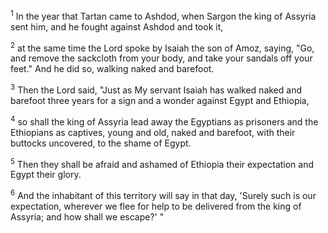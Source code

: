 <sup>1</sup> 
In the year that Tartan came to Ashdod, when Sargon the king of Assyria sent him, and he fought against Ashdod and took it, 

<sup>2</sup> 
at the same time the Lord spoke by Isaiah the son of Amoz, saying, "Go, and remove the sackcloth from your body, and take your sandals off your feet." And he did so, walking naked and barefoot. 

<sup>3</sup> 
Then the Lord said, "Just as My servant Isaiah has walked naked and barefoot three years for a sign and a wonder against Egypt and Ethiopia, 

<sup>4</sup> 
so shall the king of Assyria lead away the Egyptians as prisoners and the Ethiopians as captives, young and old, naked and barefoot, with their buttocks uncovered, to the shame of Egypt. 

<sup>5</sup> 
Then they shall be afraid and ashamed of Ethiopia their expectation and Egypt their glory. 

<sup>6</sup> 
And the inhabitant of this territory will say in that day, 'Surely such is our expectation, wherever we flee for help to be delivered from the king of Assyria; and how shall we escape?' "